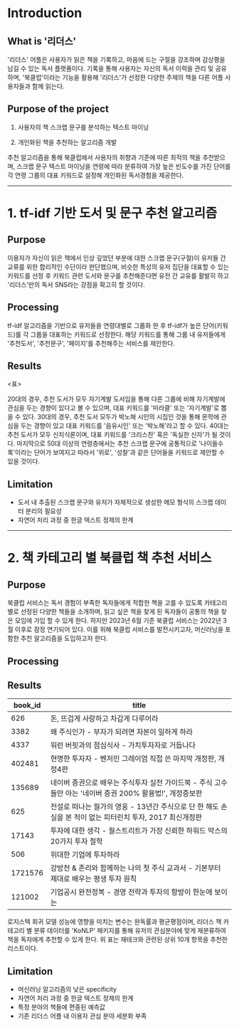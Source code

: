# Introduction 

## What is '리더스' 

'리더스' 어플은 사용자가 읽은 책을 기록하고, 마음에 드는 구절을 강조하며 감상평을 남길 수 있는 독서 플랫폼이다. 기록을 통해 사용자는 자신의 독서 이력을 관리 및 공유하며, '북클럽'이라는 기능을 활용해 '리더스'가 선정한 다양한 주제의 책을 다른 어플 사용자들과 함께 읽는다. 


## Purpose of the project 

1. 사용자의 책 스크랩 문구를 분석하는 텍스트 마이닝 

2. 개인화된 책을 추천하는 알고리즘 개발 

추천 알고리즘을 통해 북클럽에서 사용자의 취향과 기준에 따른 최적의 책을 추천받으며, 스크랩 문구 텍스트 마이닝을 연령에 따라 분류하여 가장 높은 빈도수를 가진 단어를 각 연령 그룹의 대표 키워드로 설정해 개인화된 독서경험을 제공한다. 

---

# 1. tf-idf 기반 도서 및 문구 추천 알고리즘 

## Purpose 

이용자가 자신이 읽은 책에서 인상 깊었던 부분에 대한 스크랩 문구(구절)이 유저들 간 교류를 위한 합리적인 수단이라 판단했으며, 비슷한 특성의 유저 집단을 대표할 수 있는 키워드를 선정 후 키워드 관련 도서와 문구를 추천해준다면 유전 간 교유를 활발히 하고 '리더스'만의 독서 SNS라는 강점을 확고히 할 것이다. 




## Processing  

tf-idf 알고리즘을 기반으로 유저들을 연령대별로 그룹화 한 후 tf-idf가 높은 단어(키워드)를 각 그룹을 대표하는 키워드로 선정한다. 해당 키워드를 통해 그룹 내 유저들에게 '추천도서', '추천문구', '페이지'를 추천해주는 서비스를 제안한다. 

<COLAB> 


## Results 

<표> 

20대의 경우, 추천 도서가 모두 자기계발 도서임을 통해 다른 그룹에 비해 자기계발에 관심을 두는 경향이 있다고 볼 수 있으며, 대표 키워드를 '미라클' 또는 '자기계발'로 뽑을 수 있다. 30대의 경우, 추천 도서 모두가 박노해 시인의 시집인 것을 통해 문학에 관심을 두는 경향이 있고 대표 키워드를 '음유시인' 또는 '박노해'라고 할 수 있다. 40대는 추천 도서가 모두 신지식론이며, 대표 키워드를 '크리스찬' 혹은 '독실한 신자'가 될 것이다. 마지막으로 50대 이상의 연령층에서는 추천 스크랩 문구에 공통적으로 '나이들수록'이라는 단어가 보여지고 따라서 '위로', '성찰'과 같은 단어들을 키워드로 제안할 수 있을 것이다. 


## Limitation 

- 도서 내 추출된 스크랩 문구와 유저가 자체적으로 생성한 메모 형식의 스크랩 데이터 분리의 필요성 
- 자연어 처리 과정 중 한글 텍스트 정제의 한계 

---

# 2. 책 카테고리 별 북클럽 책 추천 서비스 

## Purpose 

북클럽 서비스는 독서 경험이 부족한 독자들에게 적합한 책을 고를 수 있도록 카테고리 별로 선정된 다양한 책들을 소개하며, 읽고 싶은 책을 찾게 된 독자들이 공통의 책을 찾은 모임에 가입 할 수 있게 한다. 하지만 2023년 6월 기준 북클럽 서비스는 2022년 3월 이후로 잠정 연기되어 있다. 이를 위해 북클럽 서비스를 발전시키고자, 머신러닝을 포함한 추천 알고리즘을 도입하고자 한다. 



## Processing 




## Results 

| book_id | title                                                             |
| ------- | ----------------------------------------------------------------- |
| 626     | 돈, 뜨겁게 사랑하고 차갑게 다루어라                                              |
| 3382    | 왜 주식인가 - 부자가 되려면 자본이 일하게 하라                                       |
| 4337    | 워런 버핏과의 점심식사 - 가치투자자로 거듭나다                                        |
| 402481  | 현명한 투자자 - 벤저민 그레이엄 직접 쓴 마지막 개정판, 개정4판                             |
| 135689  | 네이버 증권으로 배우는 주식투자 실전 가이드북 - 주식 고수들만 아는 '네이버 증권 200% 활용법!', 개정증보판  |
| 625     | 전설로 떠나는 월가의 영웅 - 13년간 주식으로 단 한 해도 손실을 본 적이 없는 피터린치 투자, 2017 최신개정판 |
| 17143   | 투자에 대한 생각 - 월스트리트가 가장 신뢰한 하워드 막스의 20가지 투자 철학                      |
| 506     | 위대한 기업에 투자하라                                                      |
| 1721576 | 강방천 & 존리와 함께하는 나의 첫 주식 교과서 - 기본부터 제대로 배우는 평생 투자 원칙                |
| 121002  | 기업공시 완전정복 - 경영 전략과 투자의 항방이 한눈에 보이는                                |

로지스텍 회귀 모델 성능에 영향을 미치는 변수는 완독률과 평균평점이며, 리더스 책 카테고리 별 분류 데이터를 'KoNLP' 패키지를 통해 유저의 관심분야에 맞게 재분류하여 책을 독자에게 추천할 수 있게 한다. 위 표는 재테크와 관련된 상위 10개 항목을 추천한 리스트이다. 



## Limitation 

- 머신러닝 알고리즘의 낮은 specificity 
- 자연어 처리 과정 중 한글 텍스트 정제의 한계 
- 특정 분야의 책들에 편중된 예측값 
- 기존 리더스 어플 내 이용자 관심 분야 세분화 부족 
